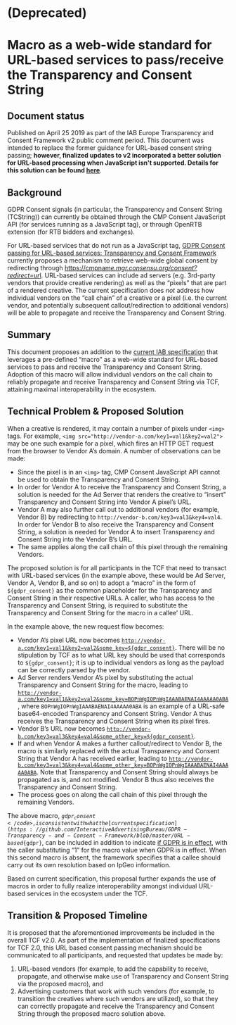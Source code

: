 # (Deprecated)
# Macro as a web-wide standard for URL-based services to pass/receive the Transparency and Consent String 


## Document status 

Published on April 25 2019 as part of the IAB Europe Transparency and Consent Framework v2 public comment period. This document was intended to replace the former guidance for URL-based consent string passing; **however, finalized updates to v2 incorporated a better solution for URL-based processing when JavaScript isn't supported. Details for this solution can be found [here](https://github.com/InteractiveAdvertisingBureau/GDPR-Transparency-and-Consent-Framework/blob/master/TCFv2/IAB%20Tech%20Lab%20-%20Consent%20string%20and%20vendor%20list%20formats%20v2.md#how-does-a-url-based-service-process-the-tc-string-when-it-cant-execute-javascript)**.


## Background 

GDPR Consent signals (in particular, the Transparency and Consent String (TCString)) can currently be obtained through the CMP Consent JavaScript API (for services running as a JavaScript tag), or through OpenRTB extension (for RTB bidders and exchanges). 

For URL-based services that do not run as a JavaScript tag, [GDPR Consent passing for URL-based services: Transparency and Consent Framework](https://github.com/InteractiveAdvertisingBureau/GDPR-Transparency-and-Consent-Framework/blob/master/URL-based%20Consent%20Passing_%20Framework%20Guidance.md) currently proposes a mechanism to retrieve web-wide global consent by redirecting through [https://cmpnam*e.mgr.consensu.org/consent?redirect=ur*l](https://cmpnam*e.mgr.consensu.org/consent?redirect=ur*l). URL-based services can include ad servers (e.g. 3rd-party vendors that provide creative rendering) as well as the “pixels” that are part of a rendered creative. The current specification does *not* address how individual vendors on the “call chain” of a creative or a pixel (i.e. the current vendor, and potentially subsequent callout/redirection to additional vendors) will be able to propagate and receive the Transparency and Consent String. 


## Summary 

This document proposes an addition to the [current IAB specification](https://github.com/InteractiveAdvertisingBureau/GDPR-Transparency-and-Consent-Framework/blob/master/URL-based%20Consent%20Passing_%20Framework%20Guidance.md) that leverages a pre-defined “macro” as a web-wide standard for URL-based services to pass and receive the Transparency and Consent String. Adoption of this macro will allow individual vendors on the call chain to reliably propagate and receive Transparency and Consent String via TCF, attaining maximal interoperability in the ecosystem.


## Technical Problem & Proposed Solution 

When a creative is rendered, it may contain a number of pixels under `<img>` tags. For example, `<img src="http://vendor-a.com/key1=val1&key2=val2">` may be one such example for a pixel, which fires an HTTP GET request from the browser to Vendor A’s domain. A number of observations can be made: 

*   Since the pixel is in an `<img>` tag, CMP Consent JavaScript API cannot be used to obtain the Transparency and Consent String. 
*   In order for Vendor A to receive the Transparency and Consent String, a solution is needed for the Ad Server that renders the creative to “insert” Transparency and Consent String into Vendor A pixel’s URL. 
*   Vendor A may also further call out to additional vendors (for example, Vendor B) by redirecting to `http://vendor-b.com/key3=val3&key4=val4`. In order for Vendor B to also receive the Transparency and Consent String, a solution is needed for Vendor A to insert Transparency and Consent String into the Vendor B’s URL. 
*   The same applies along the call chain of this pixel through the remaining Vendors.

The proposed solution is for all participants in the TCF that need to transact with URL-based services (in the example above, these would be Ad Server, Vendor A, Vendor B, and so on) to adopt a “macro” in the form of <code>${gdpr_consent}</code> as the common placeholder for the Transparency and Consent String in their respective URLs. A caller, who has access to the Transparency and Consent String, is required to substitute the Transparency and Consent String for the macro in a callee’ URL. 

In the example above, the new request flow becomes: 

*   Vendor A’s pixel URL now becomes <code>http://vendor-a.com/key1=val1&key2=val2&some_key=${gdpr_consent}</code>. There will be no stipulation by TCF as to what URL key should be used that corresponds to <code>${gdpr_consent}</code>; it is up to individual vendors as long as the payload can be correctly parsed by the vendor. 
*   Ad Server renders Vendor A’s pixel by substituting the actual Transparency and Consent String for the macro, leading to <code>http://vendor-a.com/key1=val1&key2=val2&some_key=BOPnWgIOPnWgIAAABAENAI4AAAAA0ABA</code>, where <code>BOPnWgIOPnWgIAAABAENAI4AAAAA0ABA</code> is an example of a URL-safe base64-encoded Transparency and Consent String. Vendor A thus receives the Transparency and Consent String when its pixel fires. 
*   Vendor B’s URL now becomes <code>http://vendor-b.com/key3=val3&key4=val4&some_other_key=${gdpr_consent}</code>.
*   If and when Vendor A makes a further callout/redirect to Vendor B, the macro is similarly replaced with the actual Transparency and Consent String that Vendor A has received earlier, leading to <code>http://vendor-b.com/key3=val3&key4=val4&some_other_key=BOPnWgIOPnWgIAAABAENAI4AAAAA0ABA</code>. Note that Transparency and Consent String should always be propagated as is, and not modified. Vendor B thus also receives the Transparency and Consent String.
*   The process goes on along the call chain of this pixel through the remaining Vendors. 

The above macro, <code>${gdpr_consent}</code>, is consistent with what the [current specification](https://github.com/InteractiveAdvertisingBureau/GDPR-Transparency-and-Consent-Framework/blob/master/URL-based%20Consent%20Passing_%20Framework%20Guidance.md) already includes. Note that, also as part of the current specification, a second macro, in the form of <code>${gdpr}</code>, can be included in addition to indicate [if GDPR is in effect](https://github.com/InteractiveAdvertisingBureau/GDPR-Transparency-and-Consent-Framework/blob/master/URL-based%20Consent%20Passing_%20Framework%20Guidance.md#full-consent-string-passing), with the caller substituting “1” for the macro value when GDPR is in effect. When this second macro is absent, the framework specifies that a callee should carry out its own resolution based on IpGeo information. 

Based on current specification, this proposal further expands the use of macros in order to fully realize interoperability amongst individual URL-based services in the ecosystem under the TCF. 

## Transition & Proposed Timeline  

It is proposed that the aforementioned improvements be included in the overall TCF v2.0. As part of the implementation of finalized specifications for TCF 2.0, this URL based consent passing mechanism should be communicated to all participants, and requested that updates be made by:


1. URL-based vendors (for example, to add the capability to receive, propagate, and otherwise make use of Transparency and Consent String via the proposed macro), and
2. Advertising customers that work with such vendors (for example, to transition the creatives where such vendors are utilized), so that they can correctly propagate and receive the Transparency and Consent String through the proposed macro solution above.
